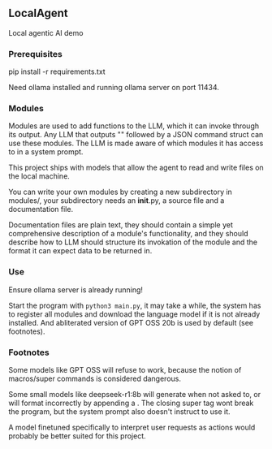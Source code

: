 ## LocalAgent

Local agentic AI demo

### Prerequisites

pip install -r requirements.txt

Need ollama installed and running ollama server on port 11434.

### Modules

Modules are used to add functions to the LLM, which it can invoke through its output. Any LLM that outputs "<super>" followed by a JSON command struct can use these modules. The LLM is made aware of which modules it has access to in a system prompt.

This project ships with models that allow the agent to read and write files on the local machine.

You can write your own modules by creating a new subdirectory in modules/, your subdirectory needs an __init__.py, a source file and a documentation file.

Documentation files are plain text, they should contain a simple yet comprehensive description of a module's functionality, and they should describe how to LLM should structure its invokation of the module and the format it can expect data to be returned in.

### Use

Ensure ollama server is already running!

Start the program with ```python3 main.py```, it may take a while, the system has to register all modules and download the language model if it is not already installed. And abliterated version of GPT OSS 20b is used by default (see footnotes).

### Footnotes

Some models like GPT OSS will refuse to work, because the notion of macros/super commands is considered dangerous.

Some small models like deepseek-r1:8b will generate <super> when not asked to, or will format incorrectly by appending a </super>. The closing super tag wont break the program, but the system prompt also doesn't instruct to use it.

A model finetuned specifically to interpret user requests as actions would probably be better suited for this project.
